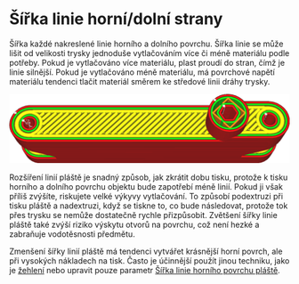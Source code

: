 Šířka linie horní/dolní strany
====
Šířka každé nakreslené linie horního a dolního povrchu. Šířka linie se může lišit od velikosti trysky jednoduše vytlačováním více či méně materiálu podle potřeby. Pokud je vytlačováno více materiálu, plast proudí do stran, čímž je linie silnější. Pokud je vytlačováno méně materiálu, má povrchové napětí materiálu tendenci tlačit materiál směrem ke středové linii dráhy trysky.

![Linie pláště jsou mnohem širší než ostatní](../../../articles/images/skin_line_width.png)

Rozšíření linií pláště je snadný způsob, jak zkrátit dobu tisku, protože k tisku horního a dolního povrchu objektu bude zapotřebí méně linií. Pokud ji však příliš zvýšíte, riskujete velké výkyvy vytlačování. To způsobí podextruzi při tisku pláště a nadextruzi, když se tiskne to, co bude následovat, protože tok přes trysku se nemůže dostatečně rychle přizpůsobit. Zvětšení šířky linie pláště také zvýší riziko výskytu otvorů na povrchu, což není hezké a zabraňuje vodotěsnosti předmětu.

Zmenšení šířky linií pláště má tendenci vytvářet krásnější horní povrch, ale při vysokých nákladech na tisk. Často je účinnější použít jinou techniku, jako je [žehlení](../top_bottom/ironing_enabled.md) nebo upravit pouze parametr [Šířka linie horního povrchu pláště](../top_bottom/roofing_line_width.md).